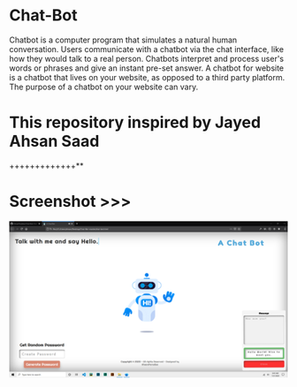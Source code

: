 # Chat-Bot
Chatbot is a computer program that simulates a natural human conversation. Users communicate with a chatbot via the chat interface, like how they would talk to a real person. Chatbots interpret and process user's words or phrases and give an instant pre-set answer. A chatbot for website is a chatbot that lives on your website, as opposed to a third party platform. The purpose of a chatbot on your website can vary. 
# This repository inspired by Jayed Ahsan Saad 
 +++++++++++++**
# Screenshot >>>
![alt text](https://github.com/AhsanParadise/Chat-Bot/blob/master/ScreenShot.png?raw=true)

